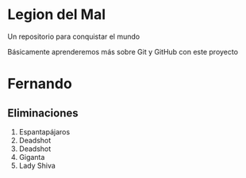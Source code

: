 # Legion del Mal
Un repositorio para conquistar el mundo

Básicamente aprenderemos más sobre Git y GitHub con este proyecto


# Fernando

## Eliminaciones 
1. Espantapájaros
2. Deadshot
3. Deadshot
4. Giganta
5. Lady Shiva
